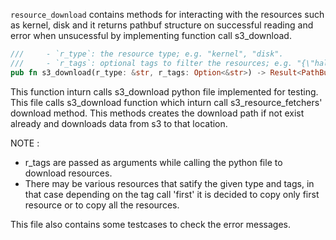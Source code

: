 
`resource_download` contains methods for interacting with the resources such as kernel, disk and it returns pathbuf structure on successful reading and error when unsucessful by implementing function call s3_download.

```rs
///     - `r_type`: the resource type; e.g. "kernel", "disk".
///     - `r_tags`: optional tags to filter the resources; e.g. "{\"halt-after-boot\": true}"
pub fn s3_download(r_type: &str, r_tags: Option<&str>) -> Result<PathBuf, Error>
```

This function inturn calls s3_download python file implemented for testing. This file calls s3_download function which inturn call s3_resource_fetchers' download method. This methods creates the download path if not exist already and downloads data from s3 to that location.

NOTE : 
* r_tags are passed as arguments while calling the python file to download resources.
* There may be various resources that satify the given type and tags, in that case depending on the tag call 'first' it is decided to copy only first resource or to copy all the resources.


This file also contains some testcases to check the error messages.
